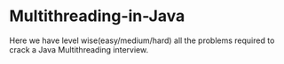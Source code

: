 # Multithreading-in-Java
Here we have level wise(easy/medium/hard) all the problems required to crack a Java Multithreading interview.
